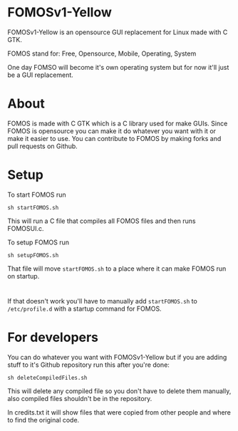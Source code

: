 # FOMOSv1-Yellow


FOMOSv1-Yellow is an opensource GUI replacement for Linux made with C GTK.

FOMOS stand for: Free, Opensource, Mobile, Operating, System

One day FOMSO will become it's own operating system but for now it'll just be a GUI replacement.
#
# About
FOMOS is made with C GTK which is a C library used for make GUIs. Since FOMOS is opensource you can make it do whatever 
you want with it or make it easier to use. You can contribute to FOMOS by making forks and pull requests on Github.

#
# Setup

To start FOMOS run
```shell script
sh startFOMOS.sh
```

This will run a C file that compiles all FOMOS files and then runs FOMOSUI.c.

To setup FOMOS run
```shell script
sh setupFOMOS.sh
```

That file will move ```startFOMOS.sh``` to a place where it can make FOMOS run on startup.

#
If that doesn't work you'll have to manually add ```startFOMOS.sh``` to ```/etc/profile.d``` with a startup command for FOMOS.

#
# For developers

You can do whatever you want with FOMOSv1-Yellow but if you are adding stuff to it's Github repository run this after you're done:

```shell script
sh deleteCompiledFiles.sh
```

This will delete any compiled file so you don't have to delete them manually, also compiled files shouldn't be in the repository.


In credits.txt it will show files that were copied from other people and where to find the original code.
